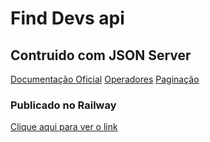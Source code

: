 # Find Devs api

## Contruido com JSON Server

[Documentação Oficial](https://www.npmjs.com/package/json-server)
[Operadores](https://www.npmjs.com/package/json-server#operators)
[Paginação](https://www.npmjs.com/package/json-server#pagination)

### Publicado no Railway
[Clique aqui para ver o link](https://finddevsapi.up.railway.app)

